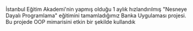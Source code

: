 İstanbul Eğitim Akademi'nin yapmış olduğu 1 aylık hızlandırılmış "Nesneye Dayalı Programlama" eğitimini tamamladığımız Banka Uygulaması projesi. Bu projede OOP mimarisini etkin bir şekilde kullandık
